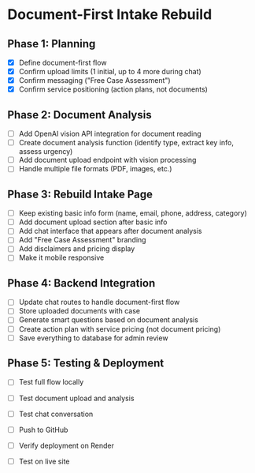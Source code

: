 # Document-First Intake Rebuild

## Phase 1: Planning
- [x] Define document-first flow
- [x] Confirm upload limits (1 initial, up to 4 more during chat)
- [x] Confirm messaging ("Free Case Assessment")
- [x] Confirm service positioning (action plans, not documents)

## Phase 2: Document Analysis
- [ ] Add OpenAI vision API integration for document reading
- [ ] Create document analysis function (identify type, extract key info, assess urgency)
- [ ] Add document upload endpoint with vision processing
- [ ] Handle multiple file formats (PDF, images, etc.)

## Phase 3: Rebuild Intake Page
- [ ] Keep existing basic info form (name, email, phone, address, category)
- [ ] Add document upload section after basic info
- [ ] Add chat interface that appears after document analysis
- [ ] Add "Free Case Assessment" branding
- [ ] Add disclaimers and pricing display
- [ ] Make it mobile responsive

## Phase 4: Backend Integration
- [ ] Update chat routes to handle document-first flow
- [ ] Store uploaded documents with case
- [ ] Generate smart questions based on document analysis
- [ ] Create action plan with service pricing (not document pricing)
- [ ] Save everything to database for admin review

## Phase 5: Testing & Deployment
- [ ] Test full flow locally
- [ ] Test document upload and analysis
- [ ] Test chat conversation
- [ ] Push to GitHub
- [ ] Verify deployment on Render
- [ ] Test on live site

